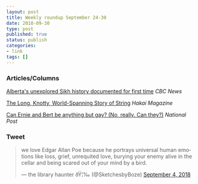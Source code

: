 ```yaml
---
layout: post
title: Weekly roundup September 24-30
date: 2018-09-30
type: post
published: true
status: publish
categories:
- link
tags: []
---
```


### Articles/Columns

[Alberta's unexplored Sikh history documented for first time](https://www.cbc.ca/news/canada/calgary/alberta-sikh-immigrants-history-1.4832501?cmp=rss "Alberta's unexplored Sikh history documented for first time. By Dan McGarvey") *CBC News*

[The Long, Knotty, World-Spanning Story of String](https://www.hakaimagazine.com/features/the-long-knotty-world-spanning-story-of-string/ "The Long, Knotty, World-Spanning Story of String. By Ferris Jabr") *Hakai Magazine*

[Can Ernie and Bert be anything but gay? (No, really. Can they?)](https://nationalpost.com/opinion/colby-cosh-can-ernie-and-bert-be-anything-but-gay-no-really-can-they "Colby Cosh: Can Ernie and Bert be anything but gay? (No, really. Can they?)") *National Post*

### Tweet
<blockquote class="twitter-tweet" data-lang="en"><p lang="en" dir="ltr">we love Edgar Allan Poe because he portrays universal human emotions like loss, grief, unrequited love, burying your enemy alive in the cellar and being scared out of your mind by a bird.</p>&mdash; the library haunter ðŸ¦‰ (@SketchesbyBoze) <a href="https://twitter.com/SketchesbyBoze/status/1037032606217498624?ref_src=twsrc%5Etfw">September 4, 2018</a></blockquote> <script async src="https://platform.twitter.com/widgets.js" charset="utf-8"></script> 
